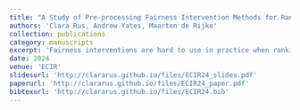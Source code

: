 ```yaml
---
title: "A Study of Pre-processing Fairness Intervention Methods for Ranking People"
authors: 'Clara Rus, Andrew Yates, Maarten de Rijke'
collection: publications
category: manuscripts
excerpt: 'Fairness interventions are hard to use in practice when ranking people due to legal constraints that limit access to sensitive information. Pre-processing fairness interventions, however, can be used in practice to create more fair training data that encourage the model to generate fair predictions without having access to sensitive information during inference. On two real-world datasets, the pre-processing methods are found to improve the diversity of rankings with respect to gender, while individual fairness is not affected. Moreover, we discuss advantages and disadvantages of using pre-processing fairness interventions in practice for ranking people.'
date: 2024
venue: 'ECIR'
slidesurl: 'http://clararus.github.io/files/ECIR24_slides.pdf'
paperurl: 'http://clararus.github.io/files/ECIR24_paper.pdf'
bibtexurl: 'http://clararus.github.io/files/ECIR24.bib'
---
```


